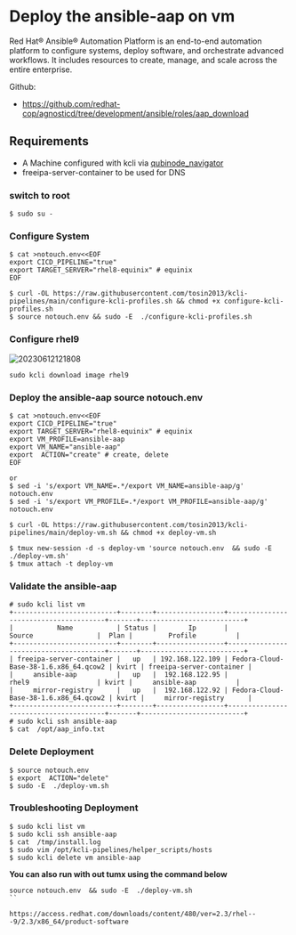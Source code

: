 # Deploy the ansible-aap on vm

Red Hat® Ansible® Automation Platform is an end-to-end automation platform to configure systems, deploy software, and orchestrate advanced workflows. It includes resources to create, manage, and scale across the entire enterprise.

Github:
 * https://github.com/redhat-cop/agnosticd/tree/development/ansible/roles/aap_download


## Requirements
* A Machine configured with kcli via [qubinode_navigator](https://github.com/tosin2013/qubinode_navigator)
* freeipa-server-container to be used for DNS

### switch to root
```
$ sudo su - 
```

### Configure System 
```
$ cat >notouch.env<<EOF
export CICD_PIPELINE="true" 
export TARGET_SERVER="rhel8-equinix" # equinix 
EOF

$ curl -OL https://raw.githubusercontent.com/tosin2013/kcli-pipelines/main/configure-kcli-profiles.sh && chmod +x configure-kcli-profiles.sh
$ source notouch.env && sudo -E  ./configure-kcli-profiles.sh 
```

### Configure rhel9 
![20230612121808](https://i.imgur.com/ho68kF9.png)
```
sudo kcli download image rhel9
```

### Deploy the ansible-aap source notouch.env 
```
$ cat >notouch.env<<EOF
export CICD_PIPELINE="true" 
export TARGET_SERVER="rhel8-equinix" # equinix 
export VM_PROFILE=ansible-aap
export VM_NAME="ansible-aap"
export  ACTION="create" # create, delete
EOF

or 
$ sed -i 's/export VM_NAME=.*/export VM_NAME=ansible-aap/g' notouch.env
$ sed -i 's/export VM_PROFILE=.*/export VM_PROFILE=ansible-aap/g' notouch.env

$ curl -OL https://raw.githubusercontent.com/tosin2013/kcli-pipelines/main/deploy-vm.sh && chmod +x deploy-vm.sh

$ tmux new-session -d -s deploy-vm 'source notouch.env  && sudo -E  ./deploy-vm.sh'
$ tmux attach -t deploy-vm
```

### Validate the ansible-aap
```
# sudo kcli list vm 
+--------------------------+--------+-----------------+---------------------------------------+-------+--------------------------+
|           Name           | Status |        Ip       |                 Source                |  Plan |         Profile          |
+--------------------------+--------+-----------------+---------------------------------------+-------+--------------------------+
| freeipa-server-container |   up   | 192.168.122.109 | Fedora-Cloud-Base-38-1.6.x86_64.qcow2 | kvirt | freeipa-server-container |
|     ansible-aap          |   up   |  192.168.122.95 |                 rhel9                 | kvirt |     ansible-aap          |
|     mirror-registry      |   up   |  192.168.122.92 | Fedora-Cloud-Base-38-1.6.x86_64.qcow2 | kvirt |     mirror-registry      |
+--------------------------+--------+-----------------+---------------------------------------+-------+--------------------------+
# sudo kcli ssh ansible-aap
$ cat  /opt/aap_info.txt
```

### Delete Deployment 
```
$ source notouch.env
$ export  ACTION="delete" 
$ sudo -E  ./deploy-vm.sh
```

### Troubleshooting Deployment
```
$ sudo kcli list vm
$ sudo kcli ssh ansible-aap
$ cat  /tmp/install.log
$ sudo vim /opt/kcli-pipelines/helper_scripts/hosts
$ sudo kcli delete vm ansible-aap
``` 

**You can also run with out tumx using the command below**
```
source notouch.env  && sudo -E  ./deploy-vm.sh
``

https://access.redhat.com/downloads/content/480/ver=2.3/rhel---9/2.3/x86_64/product-software
